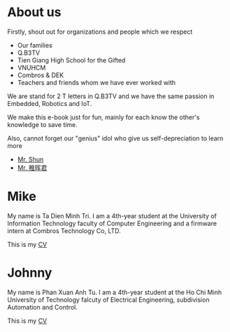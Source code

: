 # About us
Firstly, shout out for organizations and people which we respect
* Our families
* Q.B3TV 
* Tien Giang High School for the Gifted
* VNUHCM
* Combros & DEK
* Teachers and friends whom we have ever worked with

We are stand for 2 T letters in Q.B3TV and we have the same passion in Embedded, Robotics and IoT.

We make this e-book just for fun, mainly for each know the other's knowledge to save time.

Also, cannot forget our "genius" idol who give us self-depreciation to learn more
* [Mr. Shun](https://cppdeveloper.com/)
* [Mr. 稚晖君](https://www.youtube.com/@user-ow7ej5ss7j)

# Mike
My name is Ta Dien Minh Tri. I am a 4th-year student at the University of Information Technology faculty of Computer Engineering and a firmware intern at Combros Technology Co, LTD.

This is my [CV](/about-us/Mike/Ta%20Dien%20Minh%20Tri%20-%20CV.pdf)
# Johnny
My name is Phan Xuan Anh Tu. I am a 4th-year student at the Ho Chi Minh University of Technology falcuty of Electrical Engineering, subdivision Automation and Control. 

This is my [CV](/about-us/Johnny/AnhTu_Résume.pdf)